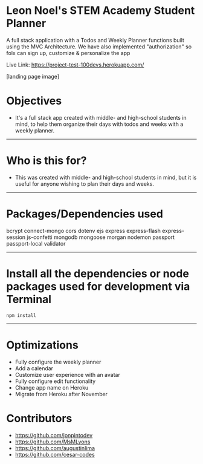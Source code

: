# Leon Noel's STEM Academy Student Planner

A full stack application with a Todos and Weekly Planner functions built using the MVC Architecture.
We have also implemented "authorization" so folx can sign up, customize & personalize the app 

Live Link: https://project-test-100devs.herokuapp.com/

[landing page image]

# Objectives

- It's a full stack app created with middle- and high-school students in mind, to help them organize their days with todos and weeks with a weekly planner. 

---

# Who is this for? 

- This was created with middle- and high-school students in mind, but it is useful for anyone wishing to plan their days and weeks. 

---

# Packages/Dependencies used 

  bcrypt
  connect-mongo
  cors
  dotenv
  ejs
  express
  express-flash
  express-session
  js-confetti
  mongodb
  mongoose
  morgan
  nodemon
  passport
  passport-local
  validator


---

# Install all the dependencies or node packages used for development via Terminal

`npm install` 

---

# Optimizations

- Fully configure the weekly planner
- Add a calendar 
- Customize user experience with an avatar
- Fully configure edit functionality
- Change app name on Heroku
- Migrate from Heroku after November
 

# Contributors
 - https://github.com/jonpintodev
 - https://github.com/MsMLyons
 - https://github.com/augustinlima
 - https://github.com/cesar-codes